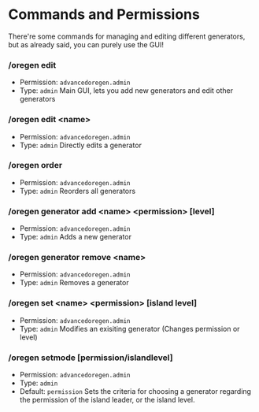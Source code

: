 # Commands and Permissions

There're some commands for managing and editing different generators, but as already said, you can purely use the GUI!

### /oregen edit
- Permission: `advancedoregen.admin`
- Type: `admin`
Main GUI, lets you add new generators and edit other generators  

### /oregen edit \<name\>
- Permission: `advancedoregen.admin`
- Type: `admin`
Directly edits a generator  

### /oregen order
- Permission: `advancedoregen.admin`
- Type: `admin`
Reorders all generators   

### /oregen generator add \<name\> \<permission\> [level]
- Permission: `advancedoregen.admin`
- Type: `admin`
Adds a new generator

### /oregen generator remove \<name\>
- Permission: `advancedoregen.admin`
- Type: `admin`
Removes a generator

### /oregen set \<name\> \<permission\> [island level]
- Permission: `advancedoregen.admin`
- Type: `admin`
Modifies an exisiting generator (Changes permission or level)

### /oregen setmode [permission/islandlevel]
- Permission: `advancedoregen.admin`
- Type: `admin`
- Default: `permission`
Sets the criteria for choosing a generator regarding the permission of the island leader, or the island level.